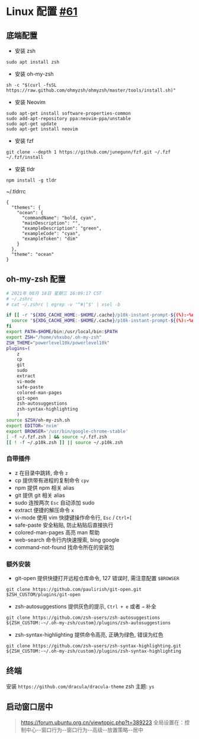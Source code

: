 # Linux 配置 [#61](https://github.com/vhxubo/blog/issues/61)

## 底端配置

- 安装 zsh
```
sudo apt install zsh
```
- 安装 oh-my-zsh
```
sh -c "$(curl -fsSL https://raw.github.com/ohmyzsh/ohmyzsh/master/tools/install.sh)"
```
- 安装 Neovim
```
sudo apt-get install software-properties-common
sudo add-apt-repository ppa:neovim-ppa/unstable
sudo apt-get update
sudo apt-get install neovim
```
- 安装 fzf
```
git clone --depth 1 https://github.com/junegunn/fzf.git ~/.fzf
~/.fzf/install
```
- 安装 tldr
```
npm install -g tldr
```
~/.tldrrc 
```
{
  "themes": {
    "ocean": {
      "commandName": "bold, cyan",
      "mainDescription": "",
      "exampleDescription": "green",
      "exampleCode": "cyan",
      "exampleToken": "dim"
    }
  },
  "theme": "ocean"
}

```

## oh-my-zsh 配置

```sh
# 2021年 08月 18日 星期三 16:09:17 CST
# ~/.zshrc
# cat ~/.zshrc | egrep -v '^#|^$' | xsel -b

if [[ -r "${XDG_CACHE_HOME:-$HOME/.cache}/p10k-instant-prompt-${(%):-%n}.zsh" ]]; then
  source "${XDG_CACHE_HOME:-$HOME/.cache}/p10k-instant-prompt-${(%):-%n}.zsh"
fi
export PATH=$HOME/bin:/usr/local/bin:$PATH
export ZSH="/home/vhxubo/.oh-my-zsh"
ZSH_THEME="powerlevel10k/powerlevel10k"
plugins=(
    z
    cp
    git
    sudo
    extract
    vi-mode
    safe-paste
    colored-man-pages
    git-open
    zsh-autosuggestions
    zsh-syntax-highlighting
    )
source $ZSH/oh-my-zsh.sh
export EDITOR='nvim'
export BROWSER='/usr/bin/google-chrome-stable'
[ -f ~/.fzf.zsh ] && source ~/.fzf.zsh
[[ ! -f ~/.p10k.zsh ]] || source ~/.p10k.zsh

```

### 自带插件

- z 在目录中跳转, 命令 `z`
- cp 提供带有进程的复制命令 `cpv` 
- npm 提供 npm 相关 alias
- git 提供 git 相关 alias
- sudo 连按两次 `Esc` 自动添加 sudo
- extract 便捷的解压命令 `x`
- vi-mode 使用 vim 快捷键操作命令行, `Esc` / `Ctrl+[`
- safe-paste 安全粘贴, 防止粘贴后直接执行
- colored-man-pages 高亮 man 帮助
- web-search 命令行内快速搜索, bing google
- command-not-found 找命令所在的安装包

### 额外安装

- git-open 提供快捷打开远程仓库命令, 127 错误时, 需注意配置 `$BROWSER`
```
git clone https://github.com/paulirish/git-open.git $ZSH_CUSTOM/plugins/git-open
```
- zsh-autosuggestions 提供灰色的提示, `Ctrl + e` 或者 `→` 补全
```
git clone https://github.com/zsh-users/zsh-autosuggestions ${ZSH_CUSTOM:-~/.oh-my-zsh/custom}/plugins/zsh-autosuggestions
```
- zsh-syntax-highlighting 提供命令高亮, 正确为绿色, 错误为红色
```
git clone https://github.com/zsh-users/zsh-syntax-highlighting.git ${ZSH_CUSTOM:-~/.oh-my-zsh/custom}/plugins/zsh-syntax-highlighting
```

## 终端

安装 `https://github.com/dracula/dracula-theme`
zsh 主题: `ys`

## 启动窗口居中

> https://forum.ubuntu.org.cn/viewtopic.php?t=389223
全局设置在：控制中心--窗口行为--窗口行为--高级--放置策略--居中